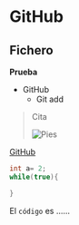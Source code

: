 # GitHub
## Fichero

**Prueba**

- GitHub
  - Git add

> Cita
> 
>![Pies](./Von.jpg)

[GitHub](https://github.com/)

```cpp
int a= 2;
while(true){

}
```

El `código` es ......